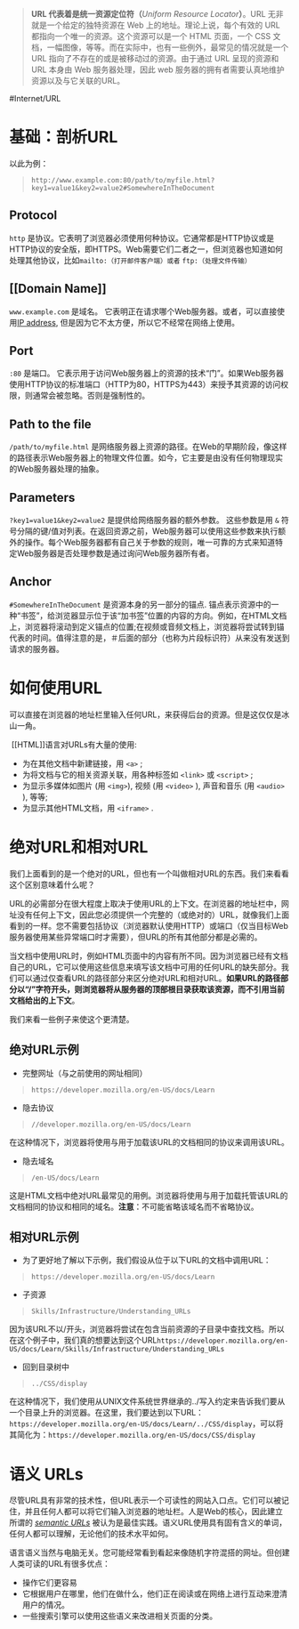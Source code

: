 >**URL 代表着是统一资源定位符（**_Uniform Resource Locator_**）**。URL 无非就是一个给定的独特资源在 Web 上的地址。理论上说，每个有效的 URL 都指向一个唯一的资源。这个资源可以是一个 HTML 页面，一个 CSS 文档，一幅图像，等等。而在实际中，也有一些例外，最常见的情况就是一个 URL 指向了不存在的或是被移动过的资源。由于通过 URL 呈现的资源和 URL 本身由 Web 服务器处理，因此 web 服务器的拥有者需要认真地维护资源以及与它关联的URL。

#Internet/URL 
# 基础：剖析URL

以此为例：
> `http://www.example.com:80/path/to/myfile.html?key1=value1&key2=value2#SomewhereInTheDocument`

## Protocol

`http` 是协议。它表明了浏览器必须使用何种协议。它通常都是HTTP协议或是HTTP协议的安全版，即HTTPS。Web需要它们二者之一，但浏览器也知道如何处理其他协议，比如`mailto:（打开邮件客户端）或者` `ftp:（处理文件传输）`

## [[Domain Name]]

`www.example.com` 是域名。 它表明正在请求哪个Web服务器。或者，可以直接使用[IP address](https://developer.mozilla.org/zh-CN/docs/Glossary/IP_Address), 但是因为它不太方便，所以它不经常在网络上使用。

## Port

`:80` 是端口。 它表示用于访问Web服务器上的资源的技术“门”。如果Web服务器使用HTTP协议的标准端口（HTTP为80，HTTPS为443）来授予其资源的访问权限，则通常会被忽略。否则是强制性的。

## Path to the file 

`/path/to/myfile.html` 是网络服务器上资源的路径。在Web的早期阶段，像这样的路径表示Web服务器上的物理文件位置。如今，它主要是由没有任何物理现实的Web服务器处理的抽象。

## Parameters

`?key1=value1&key2=value2` 是提供给网络服务器的额外参数。 这些参数是用 `&` 符号分隔的键/值对列表。在返回资源之前，Web服务器可以使用这些参数来执行额外的操作。每个Web服务器都有自己关于参数的规则，唯一可靠的方式来知道特定Web服务器是否处理参数是通过询问Web服务器所有者。

## Anchor

`#SomewhereInTheDocument` 是资源本身的另一部分的锚点. 锚点表示资源中的一种“书签”，给浏览器显示位于该“加书签”位置的内容的方向。例如，在HTML文档上，浏览器将滚动到定义锚点的位置;在视频或音频文档上，浏览器将尝试转到锚代表的时间。值得注意的是，＃后面的部分（也称为片段标识符）从来没有发送到请求的服务器。

# 如何使用URL

可以直接在浏览器的地址栏里输入任何URL，来获得后台的资源。但是这仅仅是冰山一角。

 [[HTML]]语言对URLs有大量的使用:

-   为在其他文档中新建链接，用 `<a>` ;
-   为将文档与它的相关资源关联，用各种标签如 `<link>` 或 `<script>` ;
-   为显示多媒体如图片 (用 `<img>`), 视频 (用 `<video>` ), 声音和音乐 (用 `<audio>` ), 等等;
-   为显示其他HTML文档，用 `<iframe>` .

# 绝对URL和相对URL

我们上面看到的是一个绝对的URL，但也有一个叫做相对URL的东西。我们来看看这个区别意味着什么呢？

URL的必需部分在很大程度上取决于使用URL的上下文。在浏览器的地址栏中，网址没有任何上下文，因此您必须提供一个完整的（或绝对的）URL，就像我们上面看到的一样。您不需要包括协议（浏览器默认使用HTTP）或端口（仅当目标Web服务器使用某些异常端口时才需要），但URL的所有其他部分都是必需的。

当文档中使用URL时，例如HTML页面中的内容有所不同。因为浏览器已经有文档自己的URL，它可以使用这些信息来填写该文档中可用的任何URL的缺失部分。我们可以通过仅查看URL的路径部分来区分绝对URL和相对URL。**如果URL的路径部分以“/”字符开头，则浏览器将从服务器的顶部根目录获取该资源，而不引用当前文档给出的上下文**。

我们来看一些例子来使这个更清楚。

## 绝对URL示例

- 完整网址（与之前使用的网址相同）

> `https://developer.mozilla.org/en-US/docs/Learn`

- 隐去协议

> `//developer.mozilla.org/en-US/docs/Learn`

在这种情况下，浏览器将使用与用于加载该URL的文档相同的协议来调用该URL。

- 隐去域名

> `/en-US/docs/Learn`

这是HTML文档中绝对URL最常见的用例。浏览器将使用与用于加载托管该URL的文档相同的协议和相同的域名。**注意**：不可能省略该域名而不省略协议。

## 相对URL示例

- 为了更好地了解以下示例，我们假设从位于以下URL的文档中调用URL： 

> `https://developer.mozilla.org/en-US/docs/Learn`

- 子资源

> `Skills/Infrastructure/Understanding_URLs`

因为该URL不以/开头，浏览器将尝试在包含当前资源的子目录中查找文档。所以在这个例子中，我们真的想要达到这个URL`https://developer.mozilla.org/en-US/docs/Learn/Skills/Infrastructure/Understanding_URLs`

- 回到目录树中

> `../CSS/display`

在这种情况下，我们使用从UNIX文件系统世界继承的../写入约定来告诉我们要从一个目录上升的浏览器。在这里，我们要达到以下URL：`https://developer.mozilla.org/en-US/docs/Learn/../CSS/display`，可以将其简化为：`https://developer.mozilla.org/en-US/docs/CSS/display`

# 语义 URLs

尽管URL具有非常的技术性，但URL表示一个可读性的网站入口点。它们可以被记住，并且任何人都可以将它们输入浏览器的地址栏。人是Web的核心，因此建立所谓的 _[semantic URLs](http://en.wikipedia.org/wiki/Semantic_URL)_ 被认为是最佳实践。语义URL使用具有固有含义的单词，任何人都可以理解，无论他们的技术水平如何。

语言语义当然与电脑无关。您可能经常看到看起来像随机字符混搭的网址。但创建人类可读的URL有很多优点：

-   操作它们更容易
-   它根据用户在哪里，他们在做什么，他们正在阅读或在网络上进行互动来澄清用户的情况。
-   一些搜索引擎可以使用这些语义来改进相关页面的分类。